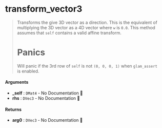 # transform\_vector3

>  Transforms the give 3D vector as a direction.
>  This is the equivalent of multiplying the 3D vector as a 4D vector where `w` is
>  `0.0`.
>  This method assumes that `self` contains a valid affine transform.
>  # Panics
>  Will panic if the 3rd row of `self` is not `(0, 0, 0, 1)` when `glam_assert` is enabled.

#### Arguments

- **\_self** : `DMat4` \- No Documentation 🚧
- **rhs** : `DVec3` \- No Documentation 🚧

#### Returns

- **arg0** : `DVec3` \- No Documentation 🚧